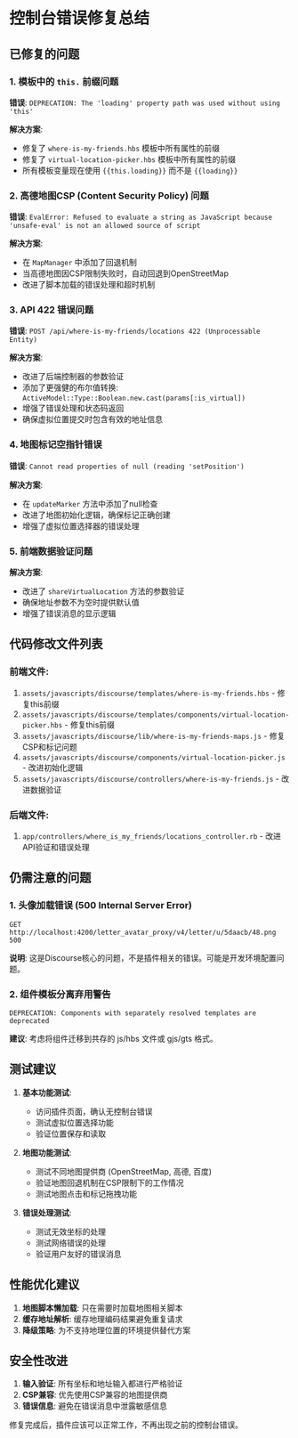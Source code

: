 # 控制台错误修复总结

## 已修复的问题

### 1. 模板中的 `this.` 前缀问题
**错误**: `DEPRECATION: The 'loading' property path was used without using 'this'`

**解决方案**: 
- 修复了 `where-is-my-friends.hbs` 模板中所有属性的前缀
- 修复了 `virtual-location-picker.hbs` 模板中所有属性的前缀
- 所有模板变量现在使用 `{{this.loading}}` 而不是 `{{loading}}`

### 2. 高德地图CSP (Content Security Policy) 问题
**错误**: `EvalError: Refused to evaluate a string as JavaScript because 'unsafe-eval' is not an allowed source of script`

**解决方案**:
- 在 `MapManager` 中添加了回退机制
- 当高德地图因CSP限制失败时，自动回退到OpenStreetMap
- 改进了脚本加载的错误处理和超时机制

### 3. API 422 错误问题
**错误**: `POST /api/where-is-my-friends/locations 422 (Unprocessable Entity)`

**解决方案**:
- 改进了后端控制器的参数验证
- 添加了更强健的布尔值转换: `ActiveModel::Type::Boolean.new.cast(params[:is_virtual])`
- 增强了错误处理和状态码返回
- 确保虚拟位置提交时包含有效的地址信息

### 4. 地图标记空指针错误
**错误**: `Cannot read properties of null (reading 'setPosition')`

**解决方案**:
- 在 `updateMarker` 方法中添加了null检查
- 改进了地图初始化逻辑，确保标记正确创建
- 增强了虚拟位置选择器的错误处理

### 5. 前端数据验证问题

**解决方案**:
- 改进了 `shareVirtualLocation` 方法的参数验证
- 确保地址参数不为空时提供默认值
- 增强了错误消息的显示逻辑

## 代码修改文件列表

### 前端文件:
1. `assets/javascripts/discourse/templates/where-is-my-friends.hbs` - 修复this前缀
2. `assets/javascripts/discourse/templates/components/virtual-location-picker.hbs` - 修复this前缀
3. `assets/javascripts/discourse/lib/where-is-my-friends-maps.js` - 修复CSP和标记问题
4. `assets/javascripts/discourse/components/virtual-location-picker.js` - 改进初始化逻辑
5. `assets/javascripts/discourse/controllers/where-is-my-friends.js` - 改进数据验证

### 后端文件:
1. `app/controllers/where_is_my_friends/locations_controller.rb` - 改进API验证和错误处理

## 仍需注意的问题

### 1. 头像加载错误 (500 Internal Server Error)
```
GET http://localhost:4200/letter_avatar_proxy/v4/letter/u/5daacb/48.png 500
```
**说明**: 这是Discourse核心的问题，不是插件相关的错误。可能是开发环境配置问题。

### 2. 组件模板分离弃用警告
```
DEPRECATION: Components with separately resolved templates are deprecated
```
**建议**: 考虑将组件迁移到共存的 js/hbs 文件或 gjs/gts 格式。

## 测试建议

1. **基本功能测试**:
   - 访问插件页面，确认无控制台错误
   - 测试虚拟位置选择功能
   - 验证位置保存和读取

2. **地图功能测试**:
   - 测试不同地图提供商 (OpenStreetMap, 高德, 百度)
   - 验证地图回退机制在CSP限制下的工作情况
   - 测试地图点击和标记拖拽功能

3. **错误处理测试**:
   - 测试无效坐标的处理
   - 测试网络错误的处理
   - 验证用户友好的错误消息

## 性能优化建议

1. **地图脚本懒加载**: 只在需要时加载地图相关脚本
2. **缓存地址解析**: 缓存地理编码结果避免重复请求
3. **降级策略**: 为不支持地理位置的环境提供替代方案

## 安全性改进

1. **输入验证**: 所有坐标和地址输入都进行严格验证
2. **CSP兼容**: 优先使用CSP兼容的地图提供商
3. **错误信息**: 避免在错误消息中泄露敏感信息

修复完成后，插件应该可以正常工作，不再出现之前的控制台错误。 